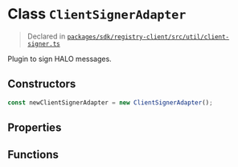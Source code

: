 # Class `ClientSignerAdapter`
> Declared in [`packages/sdk/registry-client/src/util/client-signer.ts`](https://github.com/dxos/protocols/blob/main/packages/sdk/registry-client/src/util/client-signer.ts#L18)

Plugin to sign HALO messages.

## Constructors
```ts
const newClientSignerAdapter = new ClientSignerAdapter();

```

## Properties

## Functions
